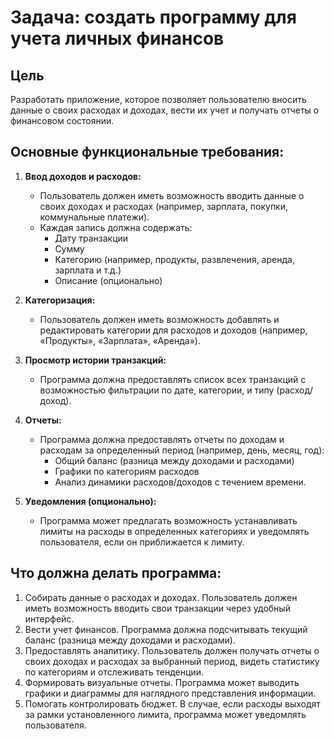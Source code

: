 # Задача: создать программу для учета личных финансов

## Цель
Разработать приложение, которое позволяет пользователю вносить данные о своих расходах и доходах, вести их учет и получать отчеты о финансовом состоянии.

## Основные функциональные требования:
1. **Ввод доходов и расходов:**
    - Пользователь должен иметь возможность вводить данные о своих доходах и расходах (например, зарплата, покупки, коммунальные платежи).
    - Каждая запись должна содержать:
        - Дату транзакции
        - Сумму
        - Категорию (например, продукты, развлечения, аренда, зарплата и т.д.)
        - Описание (опционально)

2. **Категоризация:**
    - Пользователь должен иметь возможность добавлять и редактировать категории для расходов и доходов (например, «Продукты», «Зарплата», «Аренда»).

3. **Просмотр истории транзакций:**
    - Программа должна предоставлять список всех транзакций с возможностью фильтрации по дате, категории, и типу (расход/доход).

4. **Отчеты:**
    - Программа должна предоставлять отчеты по доходам и расходам за определенный период (например, день, месяц, год):
        - Общий баланс (разница между доходами и расходами)
        - Графики по категориям расходов
        - Анализ динамики расходов/доходов с течением времени.

5. **Уведомления (опционально):**
    - Программа может предлагать возможность устанавливать лимиты на расходы в определенных категориях и уведомлять пользователя, если он приближается к лимиту.

## Что должна делать программа:
1. Собирать данные о расходах и доходах. Пользователь должен иметь возможность вводить свои транзакции через удобный интерфейс.
2. Вести учет финансов. Программа должна подсчитывать текущий баланс (разница между доходами и расходами).
3. Предоставлять аналитику. Пользователь должен получать отчеты о своих доходах и расходах за выбранный период, видеть статистику по категориям и отслеживать тенденции.
4. Формировать визуальные отчеты. Программа может выводить графики и диаграммы для наглядного представления информации.
5. Помогать контролировать бюджет. В случае, если расходы выходят за рамки установленного лимита, программа может уведомлять пользователя.
